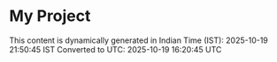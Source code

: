# My Project

This content is dynamically generated in Indian Time (IST): 2025-10-19 21:50:45 IST
Converted to UTC: 2025-10-19 16:20:45 UTC
